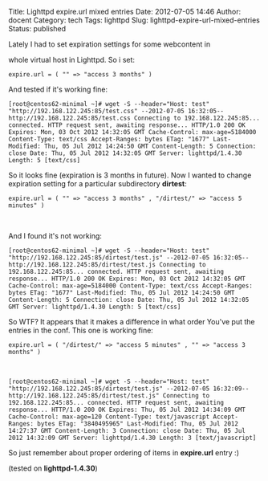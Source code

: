 Title: Lighttpd expire.url mixed entries
Date: 2012-07-05 14:46
Author: docent
Category: tech
Tags: lighttpd
Slug: lighttpd-expire-url-mixed-entries
Status: published

<!--:en-->Lately I had to set expiration settings for some webcontent in
whole virtual host in Lighttpd. So i set:

    expire.url = ( "" => "access 3 months" )

And tested if it's working fine:

    [root@centos62-minimal ~]# wget -S --header="Host: test" "http://192.168.122.245:85/test.css" --2012-07-05 16:32:05-- http://192.168.122.245:85/test.css Connecting to 192.168.122.245:85... connected. HTTP request sent, awaiting response... HTTP/1.0 200 OK Expires: Mon, 03 Oct 2012 14:32:05 GMT Cache-Control: max-age=5184000 Content-Type: text/css Accept-Ranges: bytes ETag: "1677" Last-Modified: Thu, 05 Jul 2012 14:24:50 GMT Content-Length: 5 Connection: close Date: Thu, 05 Jul 2012 14:32:05 GMT Server: lighttpd/1.4.30 Length: 5 [text/css]

So it looks fine (expiration is 3 months in future). Now I wanted to
change expiration setting for a particular subdirectory **dirtest**:

    expire.url = ( "" => "access 3 months" , "/dirtest/" => "access 5 minutes" )

 

And I found it's not working:

    [root@centos62-minimal ~]# wget -S --header="Host: test" "http://192.168.122.245:85/dirtest/test.js" --2012-07-05 16:32:05-- http://192.168.122.245:85/dirtest/test.js Connecting to 192.168.122.245:85... connected. HTTP request sent, awaiting response... HTTP/1.0 200 OK Expires: Mon, 03 Oct 2012 14:32:05 GMT Cache-Control: max-age=5184000 Content-Type: text/css Accept-Ranges: bytes ETag: "1677" Last-Modified: Thu, 05 Jul 2012 14:24:50 GMT Content-Length: 5 Connection: close Date: Thu, 05 Jul 2012 14:32:05 GMT Server: lighttpd/1.4.30 Length: 5 [text/css]

So WTF? It appears that it makes a difference in what order You've put
the entries in the conf. This one is working fine:

    expire.url = ( "/dirtest/" => "access 5 minutes" , "" => "access 3 months" )

 

    [root@centos62-minimal ~]# wget -S --header="Host: test" "http://192.168.122.245:85/dirtest/test.js" --2012-07-05 16:32:09-- http://192.168.122.245:85/dirtest/test.js" Connecting to 192.168.122.245:85... connected. HTTP request sent, awaiting response... HTTP/1.0 200 OK Expires: Thu, 05 Jul 2012 14:34:09 GMT Cache-Control: max-age=120 Content-Type: text/javascript Accept-Ranges: bytes ETag: "3840495965" Last-Modified: Thu, 05 Jul 2012 14:27:37 GMT Content-Length: 3 Connection: close Date: Thu, 05 Jul 2012 14:32:09 GMT Server: lighttpd/1.4.30 Length: 3 [text/javascript]

So just remember about proper ordering of items in **expire.url** entry
:)

(tested on **lighttpd-1.4.30**)<!--:-->
